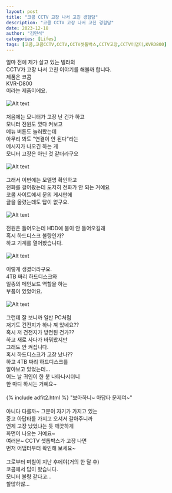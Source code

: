 ```yaml
---
layout: post
title: "코콤 CCTV 고장 나서 고친 경험담"
description: "코콤 CCTV 고장 나서 고친 경험담"
date: 2023-12-18
author: "김민석"
categories: [Lifes]
tags: [코콤,코콤CCTV,CCTV,CCTV셋톱박스,CCTV고장,CCTV어댑터,KVRD800]
---
```

얼마 전에 제가 살고 있는 빌라의<br/>
CCTV가 고장 나서 고친 이야기를 해볼까 합니다.<br/>
제품은 코콤 <br/>
KVR-D800<br/>
이라는 제품이에요.<br/>
​<br/>
![Alt text](https://reddol18.github.io/dev5min/images/20231218/img_file_0.png)<br/>
​<br/>
처음에는 모니터가 고장 난 건가 하고<br/>
모니터 전원도 껐다 켜보고<br/>
메뉴 버튼도 눌러봤는데<br/>
아무리 봐도 "연결이 안 된다"라는<br/>
메시지가 나오긴 하는 게<br/>
모니터 고장은 아닌 것 같더라구요<br/>
​<br/>
![Alt text](https://reddol18.github.io/dev5min/images/20231218/img_file_1.png)<br/>
​<br/>
그래서 이번에는 모델명 확인하고<br/>
전화를 걸어봤는데 도저히 전화가 안 되는 거예요<br/>
코콤 사이트에서 문의 게시판에 <br/>
글을 올렸는데도 답이 없구요.<br/>
​<br/>
![Alt text](https://reddol18.github.io/dev5min/images/20231218/img_file_2.png)<br/>
​<br/>
전원은 들어오는데 HDD에 불이 안 들어오길래<br/>
혹시 하드디스크 불량인가?<br/>
하고 기계를 열어봤습니다.<br/>
​<br/>
![Alt text](https://reddol18.github.io/dev5min/images/20231218/img_file_3.png)<br/>
​<br/>
이렇게 생겼더라구요.<br/>
4TB 짜리 하드디스크와<br/>
일종의 메인보드 역할을 하는<br/>
부품이 있었어요.<br/>
​<br/>
![Alt text](https://reddol18.github.io/dev5min/images/20231218/img_file_4.png)<br/>
​<br/>
그런데 잘 보니까 일반 PC처럼<br/>
저기도 건전지가 하나 껴 있네요??<br/>
혹시 저 건전지가 방전된 건가??<br/>
하고 새로 사다가 바꿔봤지만<br/>
그래도 안 켜집니다.<br/>
혹시 하드디스크가 고장 났나??<br/>
하고 4TB 짜리 하드디스크를<br/>
알아보고 있었는데...<br/>
어느 날 귀인이 한 분 나타나시더니<br/>
한 마디 하시는 거예요~<br/>
​<br/>
{% include adfit2.html %}
"보아하니~ 아답타 문제여~"<br/>
​<br/>
아니다 다를까~ 그분이 자기가 가지고 있는<br/>
중고 아답타를 가지고 오셔서 갈아주니까<br/>
언제 고장 났었냐는 듯 깨끗하게<br/>
화면이 나오는 거예요~<br/>
여러분~ CCTV 셋톱박스가 고장 나면<br/>
먼저 어댑터부터 확인해 보세요~<br/>
​<br/>
그로부터 며칠이 지난 후에야(거의 한 달 후)<br/>
코콤에서 답이 왔습니다.<br/>
모니터 불량 같다고...<br/>
할많하않...<br/>
​<br/>
​<br/>
​<br/>